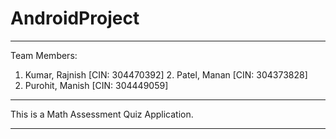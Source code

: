 # AndroidProject
------------------------------------------------------------------------------------

Team Members:                                                                                                                           

1. Kumar, Rajnish [CIN: 304470392]                                                                                                      2. Patel, Manan [CIN: 304373828]
3. Purohit, Manish [CIN: 304449059]

------------------------------------------------------------------------------------

This is a Math Assessment Quiz Application.

------------------------------------------------------------------------------------
